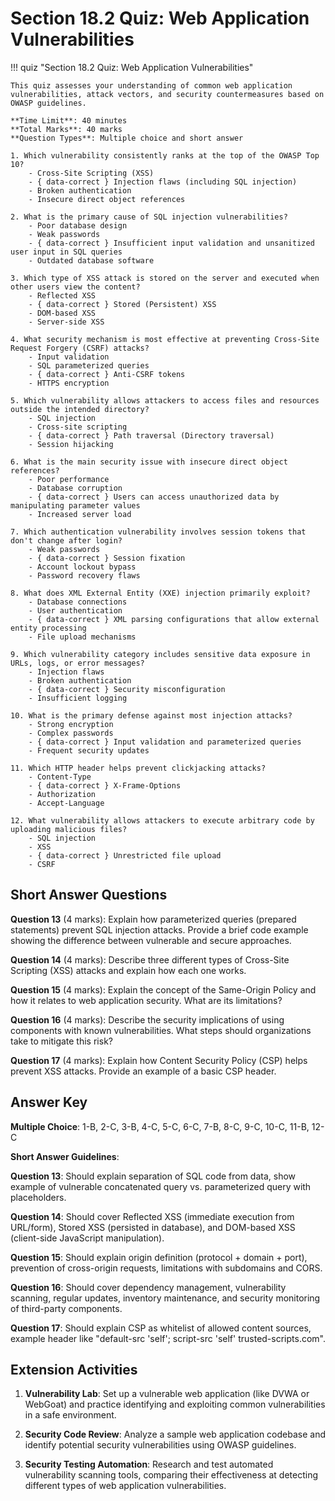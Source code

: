 # Section 18.2 Quiz: Web Application Vulnerabilities

!!! quiz "Section 18.2 Quiz: Web Application Vulnerabilities"

    This quiz assesses your understanding of common web application vulnerabilities, attack vectors, and security countermeasures based on OWASP guidelines.

    **Time Limit**: 40 minutes  
    **Total Marks**: 40 marks  
    **Question Types**: Multiple choice and short answer

    1. Which vulnerability consistently ranks at the top of the OWASP Top 10?
        - Cross-Site Scripting (XSS)
        - { data-correct } Injection flaws (including SQL injection)
        - Broken authentication
        - Insecure direct object references

    2. What is the primary cause of SQL injection vulnerabilities?
        - Poor database design
        - Weak passwords
        - { data-correct } Insufficient input validation and unsanitized user input in SQL queries
        - Outdated database software

    3. Which type of XSS attack is stored on the server and executed when other users view the content?
        - Reflected XSS
        - { data-correct } Stored (Persistent) XSS
        - DOM-based XSS
        - Server-side XSS

    4. What security mechanism is most effective at preventing Cross-Site Request Forgery (CSRF) attacks?
        - Input validation
        - SQL parameterized queries
        - { data-correct } Anti-CSRF tokens
        - HTTPS encryption

    5. Which vulnerability allows attackers to access files and resources outside the intended directory?
        - SQL injection
        - Cross-site scripting
        - { data-correct } Path traversal (Directory traversal)
        - Session hijacking

    6. What is the main security issue with insecure direct object references?
        - Poor performance
        - Database corruption
        - { data-correct } Users can access unauthorized data by manipulating parameter values
        - Increased server load

    7. Which authentication vulnerability involves session tokens that don't change after login?
        - Weak passwords
        - { data-correct } Session fixation
        - Account lockout bypass
        - Password recovery flaws

    8. What does XML External Entity (XXE) injection primarily exploit?
        - Database connections
        - User authentication
        - { data-correct } XML parsing configurations that allow external entity processing
        - File upload mechanisms

    9. Which vulnerability category includes sensitive data exposure in URLs, logs, or error messages?
        - Injection flaws
        - Broken authentication
        - { data-correct } Security misconfiguration
        - Insufficient logging

    10. What is the primary defense against most injection attacks?
        - Strong encryption
        - Complex passwords
        - { data-correct } Input validation and parameterized queries
        - Frequent security updates

    11. Which HTTP header helps prevent clickjacking attacks?
        - Content-Type
        - { data-correct } X-Frame-Options
        - Authorization
        - Accept-Language

    12. What vulnerability allows attackers to execute arbitrary code by uploading malicious files?
        - SQL injection
        - XSS
        - { data-correct } Unrestricted file upload
        - CSRF

## Short Answer Questions

**Question 13** (4 marks): Explain how parameterized queries (prepared statements) prevent SQL injection attacks. Provide a brief code example showing the difference between vulnerable and secure approaches.

**Question 14** (4 marks): Describe three different types of Cross-Site Scripting (XSS) attacks and explain how each one works.

**Question 15** (4 marks): Explain the concept of the Same-Origin Policy and how it relates to web application security. What are its limitations?

**Question 16** (4 marks): Describe the security implications of using components with known vulnerabilities. What steps should organizations take to mitigate this risk?

**Question 17** (4 marks): Explain how Content Security Policy (CSP) helps prevent XSS attacks. Provide an example of a basic CSP header.

## Answer Key

**Multiple Choice**: 1-B, 2-C, 3-B, 4-C, 5-C, 6-C, 7-B, 8-C, 9-C, 10-C, 11-B, 12-C

**Short Answer Guidelines**:

**Question 13**: Should explain separation of SQL code from data, show example of vulnerable concatenated query vs. parameterized query with placeholders.

**Question 14**: Should cover Reflected XSS (immediate execution from URL/form), Stored XSS (persisted in database), and DOM-based XSS (client-side JavaScript manipulation).

**Question 15**: Should explain origin definition (protocol + domain + port), prevention of cross-origin requests, limitations with subdomains and CORS.

**Question 16**: Should cover dependency management, vulnerability scanning, regular updates, inventory maintenance, and security monitoring of third-party components.

**Question 17**: Should explain CSP as whitelist of allowed content sources, example header like "default-src 'self'; script-src 'self' trusted-scripts.com".

## Extension Activities

1. **Vulnerability Lab**: Set up a vulnerable web application (like DVWA or WebGoat) and practice identifying and exploiting common vulnerabilities in a safe environment.

2. **Security Code Review**: Analyze a sample web application codebase and identify potential security vulnerabilities using OWASP guidelines.

3. **Security Testing Automation**: Research and test automated vulnerability scanning tools, comparing their effectiveness at detecting different types of web application vulnerabilities.
 
 
